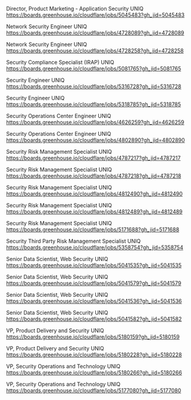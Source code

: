 Director, Product Marketing - Application Security  UNIQ https://boards.greenhouse.io/cloudflare/jobs/5045483?gh_jid=5045483

Network Security Engineer UNIQ https://boards.greenhouse.io/cloudflare/jobs/4728089?gh_jid=4728089

Network Security Engineer UNIQ https://boards.greenhouse.io/cloudflare/jobs/4728258?gh_jid=4728258

Security Compliance Specialist (IRAP) UNIQ https://boards.greenhouse.io/cloudflare/jobs/5081765?gh_jid=5081765

Security Engineer UNIQ https://boards.greenhouse.io/cloudflare/jobs/5316728?gh_jid=5316728

Security Engineer UNIQ https://boards.greenhouse.io/cloudflare/jobs/5318785?gh_jid=5318785

Security Operations Center Engineer UNIQ https://boards.greenhouse.io/cloudflare/jobs/4626259?gh_jid=4626259

Security Operations Center Engineer UNIQ https://boards.greenhouse.io/cloudflare/jobs/4802890?gh_jid=4802890

Security Risk Management Specialist UNIQ https://boards.greenhouse.io/cloudflare/jobs/4787217?gh_jid=4787217

Security Risk Management Specialist UNIQ https://boards.greenhouse.io/cloudflare/jobs/4787218?gh_jid=4787218

Security Risk Management Specialist UNIQ https://boards.greenhouse.io/cloudflare/jobs/4812490?gh_jid=4812490

Security Risk Management Specialist UNIQ https://boards.greenhouse.io/cloudflare/jobs/4812489?gh_jid=4812489

Security Risk Management Specialist UNIQ https://boards.greenhouse.io/cloudflare/jobs/5171688?gh_jid=5171688

Security Third Party Risk Management Specialist UNIQ https://boards.greenhouse.io/cloudflare/jobs/5358754?gh_jid=5358754

Senior Data Scientist, Web Security UNIQ https://boards.greenhouse.io/cloudflare/jobs/5041535?gh_jid=5041535

Senior Data Scientist, Web Security UNIQ https://boards.greenhouse.io/cloudflare/jobs/5041579?gh_jid=5041579

Senior Data Scientist, Web Security UNIQ https://boards.greenhouse.io/cloudflare/jobs/5041536?gh_jid=5041536

Senior Data Scientist, Web Security UNIQ https://boards.greenhouse.io/cloudflare/jobs/5041582?gh_jid=5041582

VP, Product Delivery and Security UNIQ https://boards.greenhouse.io/cloudflare/jobs/5180159?gh_jid=5180159

VP, Product Delivery and Security UNIQ https://boards.greenhouse.io/cloudflare/jobs/5180228?gh_jid=5180228

VP, Security Operations and Technology  UNIQ https://boards.greenhouse.io/cloudflare/jobs/5180266?gh_jid=5180266

VP, Security Operations and Technology  UNIQ https://boards.greenhouse.io/cloudflare/jobs/5177080?gh_jid=5177080

